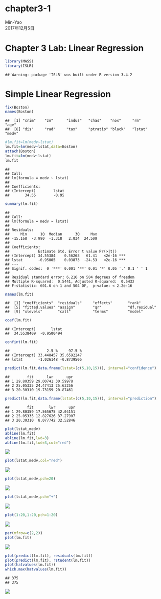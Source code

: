 # chapter3-1
Min-Yao  
2017年12月5日  

# Chapter 3 Lab: Linear Regression


```r
library(MASS)
library(ISLR)
```

```
## Warning: package 'ISLR' was built under R version 3.4.2
```

# Simple Linear Regression


```r
fix(Boston)
names(Boston)
```

```
##  [1] "crim"    "zn"      "indus"   "chas"    "nox"     "rm"      "age"    
##  [8] "dis"     "rad"     "tax"     "ptratio" "black"   "lstat"   "medv"
```

```r
#lm.fit=lm(medv~lstat)
lm.fit=lm(medv~lstat,data=Boston)
attach(Boston)
lm.fit=lm(medv~lstat)
lm.fit
```

```
## 
## Call:
## lm(formula = medv ~ lstat)
## 
## Coefficients:
## (Intercept)        lstat  
##       34.55        -0.95
```

```r
summary(lm.fit)
```

```
## 
## Call:
## lm(formula = medv ~ lstat)
## 
## Residuals:
##     Min      1Q  Median      3Q     Max 
## -15.168  -3.990  -1.318   2.034  24.500 
## 
## Coefficients:
##             Estimate Std. Error t value Pr(>|t|)    
## (Intercept) 34.55384    0.56263   61.41   <2e-16 ***
## lstat       -0.95005    0.03873  -24.53   <2e-16 ***
## ---
## Signif. codes:  0 '***' 0.001 '**' 0.01 '*' 0.05 '.' 0.1 ' ' 1
## 
## Residual standard error: 6.216 on 504 degrees of freedom
## Multiple R-squared:  0.5441,	Adjusted R-squared:  0.5432 
## F-statistic: 601.6 on 1 and 504 DF,  p-value: < 2.2e-16
```

```r
names(lm.fit)
```

```
##  [1] "coefficients"  "residuals"     "effects"       "rank"         
##  [5] "fitted.values" "assign"        "qr"            "df.residual"  
##  [9] "xlevels"       "call"          "terms"         "model"
```

```r
coef(lm.fit)
```

```
## (Intercept)       lstat 
##  34.5538409  -0.9500494
```

```r
confint(lm.fit)
```

```
##                 2.5 %     97.5 %
## (Intercept) 33.448457 35.6592247
## lstat       -1.026148 -0.8739505
```

```r
predict(lm.fit,data.frame(lstat=(c(5,10,15))), interval="confidence")
```

```
##        fit      lwr      upr
## 1 29.80359 29.00741 30.59978
## 2 25.05335 24.47413 25.63256
## 3 20.30310 19.73159 20.87461
```

```r
predict(lm.fit,data.frame(lstat=(c(5,10,15))), interval="prediction")
```

```
##        fit       lwr      upr
## 1 29.80359 17.565675 42.04151
## 2 25.05335 12.827626 37.27907
## 3 20.30310  8.077742 32.52846
```

```r
plot(lstat,medv)
abline(lm.fit)
abline(lm.fit,lwd=3)
abline(lm.fit,lwd=3,col="red")
```

![](chapter3-1_files/figure-html/unnamed-chunk-2-1.png)<!-- -->

```r
plot(lstat,medv,col="red")
```

![](chapter3-1_files/figure-html/unnamed-chunk-2-2.png)<!-- -->

```r
plot(lstat,medv,pch=20)
```

![](chapter3-1_files/figure-html/unnamed-chunk-2-3.png)<!-- -->

```r
plot(lstat,medv,pch="+")
```

![](chapter3-1_files/figure-html/unnamed-chunk-2-4.png)<!-- -->

```r
plot(1:20,1:20,pch=1:20)
```

![](chapter3-1_files/figure-html/unnamed-chunk-2-5.png)<!-- -->

```r
par(mfrow=c(2,2))
plot(lm.fit)
```

![](chapter3-1_files/figure-html/unnamed-chunk-2-6.png)<!-- -->

```r
plot(predict(lm.fit), residuals(lm.fit))
plot(predict(lm.fit), rstudent(lm.fit))
plot(hatvalues(lm.fit))
which.max(hatvalues(lm.fit))
```

```
## 375 
## 375
```

![](chapter3-1_files/figure-html/unnamed-chunk-2-7.png)<!-- -->


